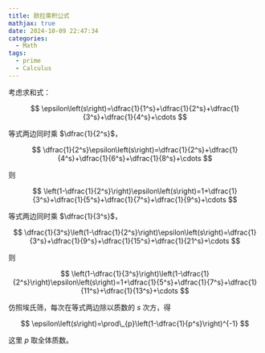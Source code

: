 ```yaml
---
title: 欧拉乘积公式
mathjax: true
date: 2024-10-09 22:47:34
categories:
  - Math
tags:
  - prime
  - Calculus
---
```


考虑求和式：

$$
\epsilon\left(s\right)=\dfrac{1}{1^s}+\dfrac{1}{2^s}+\dfrac{1}{3^s}+\dfrac{1}{4^s}+\cdots
$$

等式两边同时乘 $\dfrac{1}{2^s}$，

$$
\dfrac{1}{2^s}\epsilon\left(s\right)=\dfrac{1}{2^s}+\dfrac{1}{4^s}+\dfrac{1}{6^s}+\dfrac{1}{8^s}+\cdots
$$

则

$$
\left(1-\dfrac{1}{2^s}\right)\epsilon\left(s\right)=1+\dfrac{1}{3^s}+\dfrac{1}{5^s}+\dfrac{1}{7^s}+\dfrac{1}{9^s}+\cdots
$$

等式两边同时乘 $\dfrac{1}{3^s}$，

$$
\dfrac{1}{3^s}\left(1-\dfrac{1}{2^s}\right)\epsilon\left(s\right)=\dfrac{1}{3^s}+\dfrac{1}{9^s}+\dfrac{1}{15^s}+\dfrac{1}{21^s}+\cdots
$$

则

$$
\left(1-\dfrac{1}{3^s}\right)\left(1-\dfrac{1}{2^s}\right)\epsilon\left(s\right)=1+\dfrac{1}{5^s}+\dfrac{1}{7^s}+\dfrac{1}{11^s}+\dfrac{1}{13^s}+\cdots
$$

仿照埃氏筛，每次在等式两边除以质数的 $s$ 次方，得

$$
\epsilon\left(s\right)=\prod\_{p}\left(1-\dfrac{1}{p^s}\right)^{-1}
$$

这里 $p$ 取全体质数。
